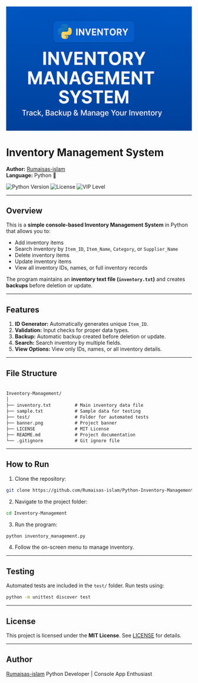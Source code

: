 <p align="center">
  <img src="banner.png" alt="Inventory Management Banner" width="800"/>
</p>

# Inventory Management System

**Author:** [Rumaisas-islam](https://github.com/Rumaisas-islam)  
**Language:** Python 🐍  

![Python Version](https://img.shields.io/badge/python-3.11-blue?logo=python) 
![License](https://img.shields.io/badge/license-MIT-green)
![VIP Level](https://img.shields.io/badge/VIP-Level%20Ultimate-orange)

---

## Overview
This is a **simple console-based Inventory Management System** in Python that allows you to:

- Add inventory items  
- Search inventory by `Item_ID`, `Item_Name`, `Category`, or `Supplier_Name`  
- Delete inventory items  
- Update inventory items  
- View all inventory IDs, names, or full inventory records  

The program maintains an **inventory text file (`inventory.txt`)** and creates **backups** before deletion or update.

---

## Features
1. **ID Generator:** Automatically generates unique `Item_ID`.  
2. **Validation:** Input checks for proper data types.  
3. **Backup:** Automatic backup created before deletion or update.  
4. **Search:** Search inventory by multiple fields.  
5. **View Options:** View only IDs, names, or all inventory details.  

---

## File Structure
```

Inventory-Management/
│
├── inventory.txt         # Main inventory data file
├── sample.txt            # Sample data for testing
├── test/                 # Folder for automated tests
├── banner.png            # Project banner
├── LICENSE               # MIT License
├── README.md             # Project documentation
└── .gitignore            # Git ignore file

```

---

## How to Run
1. Clone the repository:
```bash
git clone https://github.com/Rumaisas-islam/Python-Inventory-Management-System.git
```

2. Navigate to the project folder:

```bash
cd Inventory-Management
```

3. Run the program:

```bash
python inventory_management.py
```

4. Follow the on-screen menu to manage inventory.

---

## Testing

Automated tests are included in the `test/` folder. Run tests using:

```bash
python -m unittest discover test
```

---

## License

This project is licensed under the **MIT License**. See [LICENSE](LICENSE) for details.

---

## Author

[Rumaisas-islam](https://github.com/Rumaisas-islam)
Python Developer | Console App Enthusiast

